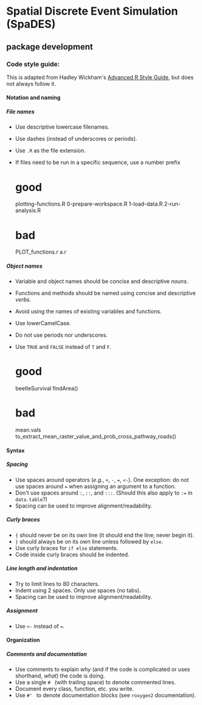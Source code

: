 # Spatial Discrete Event Simulation (SpaDES)

## package development

### Code style guide:

This is adapted from Hadley Wickham's [Advanced R Style Guide](http://adv-r.had.co.nz/Style.html), but does not always follow it.

#### Notation and naming

##### File names

- Use descriptive lowercase filenames.
- Use dashes (instead of underscores or periods).
- Use `.R` as the file extension.
- If files need to be run in a specific sequence, use a number prefix

    # good
	plotting-functions.R
	0-prepare-workspace.R
	1-load-data.R
	2-run-analysis.R
	
	# bad
	PLOT_functions.r
	a.r

##### Object names

- Variable and object names should be concise and descriptive *nouns*.
- Functions and methods should be named using concise and descriptive *verbs*.
- Avoid using the names of existing variables and functions.
- Use lowerCamelCase.
- Do not use periods nor underscores.
- Use `TRUE` and `FALSE` instead of `T` and `F`.

    # good
	beetleSurvival
	findArea()
	
	# bad
	mean.vals
	to_extract_mean_raster_value_and_prob_cross_pathway_roads()

#### Syntax

##### Spacing

- Use spaces around operators (*e.g.*, `+`, `-`, `=`, `<-`). One exception: do not use spaces around `=` when assigning an argument to a function.
- Don't use spaces around `:`, `::`, and `:::`. (Should this also apply to `:=` in `data.table`?)
- Spacing can be used to improve alignment/readability.

##### Curly braces

- `{` should never be on its own line (it should end the line; never begin it).
- `}` should always be on its own line unless followed by `else`.
- Use curly braces for `if else` statements.
- Code inside curly braces should be indented.

##### Line length and indentation

- Try to limit lines to 80 characters.
- Indent using 2 spaces. Only use spaces (no tabs).
- Spacing can be used to improve alignment/readability.

##### Assignment

- Use `<-` instead of `=`.

#### Organization

##### Comments and documentation

- Use comments to explain *why* (and if the code is complicated or uses shorthand, *what*) the code is doing.
- Use a single `# ` (with trailing space) to denote commented lines.
- Document every class, function, etc. you write.
- Use `#' ` to denote documentation blocks (see `roxygen2` documentation).
